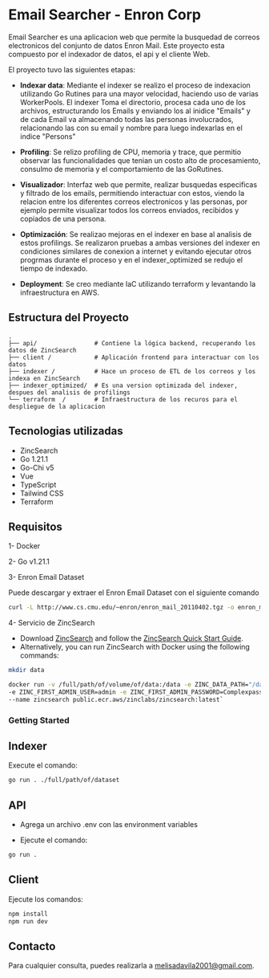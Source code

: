 # Email Searcher - Enron Corp

Email Searcher es una aplicacion web que permite la busquedad de correos electronicos del conjunto de datos Enron Mail. Este proyecto esta compuesto por el indexador de datos, el api y el cliente Web.

El proyecto tuvo las siguientes etapas:

- **Indexar data**: Mediante el indexer se realizo el proceso de indexacion utilizando Go Rutines para una mayor velocidad, haciendo uso de varias WorkerPools. El indexer Toma el directorio, procesa cada uno de los archivos, estructurando los Emails y enviando los al inidice "Emails" y de cada Email va almacenando todas las personas involucrados, relacionando las con su email y nombre para luego indexarlas en el indice "Persons"

- **Profiling**: Se relizo profiling de CPU, memoria y trace, que permitio observar las funcionalidades que tenian un costo alto de procesamiento, consulmo de memoria y el comportamiento de las GoRutines.

- **Visualizador**: Interfaz web que permite, realizar busquedas especificas y filtrado de los emails, permitiendo interactuar con estos, viendo la relacion entre los diferentes correos electronicos y las personas, por ejemplo permite visualizar todos los correos enviados, recibidos y copiados de una persona.

- **Optimización**: Se realizao mejoras en el indexer en base al analisis de estos profilings. Se realizaron pruebas a ambas versiones del indexer en condiciones similares de conexion a internet y evitando ejecutar otros progrmas durante el proceso y en el indexer_optimized se redujo el tiempo de indexado.

- **Deployment**: Se creo mediante IaC utilizando terraform y levantando la infraestructura en AWS.

## Estructura del Proyecto

```plaintext
.
├── api/                # Contiene la lógica backend, recuperando los datos de ZincSearch
├── client /            # Aplicación frontend para interactuar con los datos
├── indexer /           # Hace un proceso de ETL de los correos y los indexa en ZincSearch
├── indexer_optimized/  # Es una version optimizada del indexer, despues del analisis de profilings
└── terraform  /        # Infraestructura de los recuros para el despliegue de la aplicacion

```

## Tecnologias utilizadas

- ZincSearch
- Go 1.21.1
- Go-Chi v5
- Vue
- TypeScript
- Tailwind CSS
- Terraform

## Requisitos

1- Docker

2- Go v1.21.1

3- Enron Email Dataset

Puede descargar y extraer el Enron Email Dataset con el siguiente comando

```bash
curl -L http://www.cs.cmu.edu/~enron/enron_mail_20110402.tgz -o enron_mail_20110402.tgz && tar -xf enron_mail_20110402.tgz
```

4- Servicio de ZincSearch

- Download [ZincSearch](https://github.com/zincsearch/zincsearch) and follow the [ZincSearch Quick Start Guide](https://zincsearch-docs.zinc.dev/quickstart/).
- Alternatively, you can run ZincSearch with Docker using the following commands:

```bash
mkdir data

docker run -v /full/path/of/volume/of/data:/data -e ZINC_DATA_PATH="/data" -p 4080:4080 \
-e ZINC_FIRST_ADMIN_USER=admin -e ZINC_FIRST_ADMIN_PASSWORD=Complexpass#123 \
--name zincsearch public.ecr.aws/zinclabs/zincsearch:latest`
```

### Getting Started

## Indexer

Execute el comando:

```bash
go run . ./full/path/of/dataset
```

## API

- Agrega un archivo .env con las environment variables

- Ejecute el comando:

```bash
go run .
```

## Client

Ejecute los comandos:

```bash
npm install
npm run dev
```

## Contacto

Para cualquier consulta, puedes realizarla a melisadavila2001@gmail.com.
